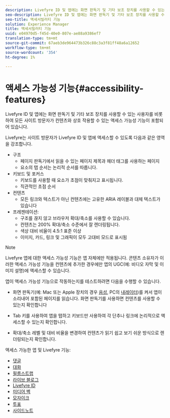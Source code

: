 ```yaml
---
description: Livefyre ID 및 앱에는 화면 판독기 및 기타 보조 장치를 사용할 수 있는 사용자를 비롯하여 모든 사이트 방문자가 컨텐츠와 상호 작용할 수 있는 액세스 가능성 기능이 포함되어 있습니다.
seo-description: Livefyre ID 및 앱에는 화면 판독기 및 기타 보조 장치를 사용할 수 있는 사용자를 비롯하여 모든 사이트 방문자가 컨텐츠와 상호 작용할 수 있는 액세스 가능성 기능이 포함되어 있습니다.
seo-title: 액세서빌러티 기능
solution: Experience Manager
title: 액세서빌러티 기능
uuid: e04970d5-f45d-40e0-807e-ae88a9386ef7
translation-type: tm+mt
source-git-commit: 67aeb3de964473b326c88c3a3f81ff48a6a12652
workflow-type: tm+mt
source-wordcount: '354'
ht-degree: 1%

---
```



# 액세스 가능성 기능{#accessibility-features}

Livefyre ID 및 앱에는 화면 판독기 및 기타 보조 장치를 사용할 수 있는 사용자를 비롯하여 모든 사이트 방문자가 컨텐츠와 상호 작용할 수 있는 액세스 가능성 기능이 포함되어 있습니다.

Livefyre는 사이트 방문자가 Livefyre ID 및 앱에 액세스할 수 있도록 다음과 같은 영역을 강조합니다.

* 구조
   * 페이지 판독기에서 읽을 수 있는 페이지 제목과 헤더 태그를 사용하는 페이지
   * 요소의 탭 순서는 논리적 순서를 따릅니다.
* 키보드 및 포커스
   * 키보드를 사용할 때 요소가 초점이 맞춰지고 표시됩니다.
   * 직관적인 초점 순서
* 컨텐츠
   * 모든 링크와 텍스트가 아닌 컨텐츠에는 고유한 ARIA 레이블과 대체 텍스트가 있습니다
* 프레젠테이션:
   * 구조를 끊지 않고 브라우저 확대/축소를 사용할 수 있습니다.
   * 컨텐츠는 200% 확대/축소 수준에서 잘 렌더링됩니다.
   * 색상 대비 비율이 4.5:1 표준 이상
   * 이미지, 카드, 링크 및 그래픽이 모두 고대비 모드로 표시됨

>[!NOTE]
>
>Livefyre 앱에 대한 액세스 가능성 기능은 앱 자체에만 적용됩니다. 콘텐츠 소유자가 이러한 액세스 가능성 기능을 컨텐츠에 추가한 경우에만 앱의 UGC(예: 비디오 자막 및 이미지 설명)에 액세스할 수 있습니다.

앱이 액세스 가능성 기능으로 작동하는지를 테스트하려면 다음을 수행할 수 있습니다.

* 화면 판독기(예: Mac 또는 Apple 장치의 경우 [음성](https://www.apple.com/accessibility/mac/vision/), PC의 [내레이터](https://www.microsoft.com/en-us/accessibility/windows))를 켜서 앱이 소리내어 포함된 페이지를 읽습니다. 화면 판독기를 사용하면 컨텐츠를 사용할 수 있는지 확인합니다

* Tab 키를 사용하여 앱을 탭하고 키보드만 사용하여 각 단추나 링크에 논리적으로 액세스할 수 있는지 확인합니다.
* 확대/축소 레벨 및 대비 비율을 변경하여 컨텐츠가 읽기 쉽고 보기 쉬운 방식으로 렌더링되는지 확인합니다.

액세스 가능한 앱 및 Livefyre 기능:

* [댓글](/help/using/c-about-apps/c-comments/c-comments.md)
* [대화](../c-about-apps/c-chat-app/c-chat-app.md#c_chat_app)
* [필름스트랩](../c-about-apps/c-filmstrip-app/c-filmstrip-app.md#concept_jpc_n2j_jbb)
* [라이브 블로그](../c-about-apps/c-liveblog-app/c-liveblog-app.md#c_liveblog_app)
* [Livefyre ID](/help/implementation/t-about-identity-integration/t-about-identity-integration.md)
* [미디어 벽](../c-about-apps/c-media-wall-app/c-media-wall-app.md#c_media_wall_app)
* [모자이크](../c-about-apps/c-mosaic-app/c-mosaic-app.md#c_mosaic_app)
* [투표](../c-about-apps/c-polls-app/c-polls-app.md#c_polls_app)
* [사이드노트](../c-about-apps/c-sidenotes-app/c-sidenotes-app.md#c_sidenotes_app)

